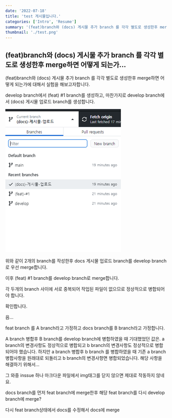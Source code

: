 ```yaml
---
date: '2022-07-18'
title: 'test 게시물입니다.'
categories: ['Intro', 'Resume']
summary: '(feat)branch와 (docs) 게시물 추가 branch 를 각각 별도로 생성한후 merge하면 어떻게 되는가...'
thumbnail: './test.png'
---
```


## (feat)branch와 (docs) 게시물 추가 branch 를 각각 별도로 생성한후 merge하면 어떻게 되는가...

(feat)branch와 (docs) 게시물 추가 branch 를 각각 별도로 생성한후 merge하면 어떻게 되는가에 대해서 실험을 해보고자합니다.

develop branch에서 (feat) #1 branch를 생성하고, 마찬가지로 develop branch에서 (docs) 게시물 업로드 branch를 생성합니다.

<img src="./branchtest.png" alt="branchMergeTestImg"></img>

위와 같이 2개의 branch를 작성한후 docs 게시물 업로드 branch를 develop branch로 우선 merge합니다.

이후 (feat) #1 branch를 develop branch로 merge합니다.

각 두개의 branch 사이에 서로 중복되어 작업된 파일이 없으므로 정상적으로 병합되어야 합니다.

확인합니다.

음...

feat branch 를 A branch라고 가정하고
docs branch를 B branch라고 가정합니다.

A branch 병합후 B branch를 develop branch에 병합하였을 때 기대했었던 값은.
a branch의 변경사항도 정상적으로 병합되고 b branch의 변경사항도 정상적으로 병합되어야 했습니다.
하지만 a branch 병합후 b branch 를 병합하였을 때 기존 a branch 병합사항을 원래대로 되돌리고 b branch의 변경사항면 병합되었습니다.
해당 사항을 해결하기 위해서...

그 와중 inssue 하나 마크다운 파일에서 img태그를 닫지 않으면 제대로 작동하지 않네요.

docs branch를 먼저 feat branch에 merge한후
해당 feat branch를 다시 develop branch에 merge?

다시 feat branch상태에서 docs를 수정해서 docs에 merge
